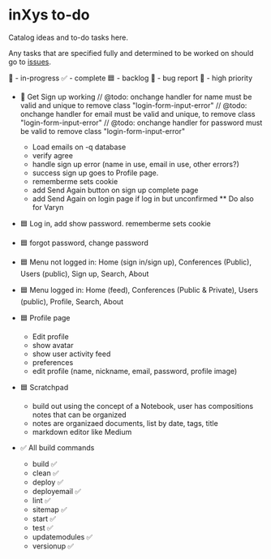 # inXys to-do

Catalog ideas and to-do tasks here.

Any tasks that are specified fully and determined to be worked on should go to [issues](https://github.com/VarynInc/inxys/issues).

🏓 - in-progress
✅ - complete
🟦 - backlog
🐛 - bug report
🔴 - high priority

- 🏓 Get Sign up working
    // @todo: onchange handler for name must be valid and unique to remove class "login-form-input-error"
    // @todo: onchange handler for email must be valid and unique, to remove class "login-form-input-error"
    // @todo: onchange handler for password must be valid to remove class "login-form-input-error"
    - Load emails on -q database
    - verify agree
    - handle sign up error (name in use, email in use, other errors?)
    - success sign up goes to Profile page.
    - rememberme sets cookie
    - add Send Again button on sign up complete page
    - add Send Again on login page if log in but unconfirmed ** Do also for Varyn

- 🟦 Log in, add show password. rememberme sets cookie
- 🟦 forgot password, change password
- 🟦 Menu not logged in: Home (sign in/sign up), Conferences (Public), Users (public), Sign up, Search, About
- 🟦 Menu logged in: Home (feed), Conferences (Public & Private), Users (public), Profile, Search, About
- 🟦 Profile page
    - Edit profile
    - show avatar
    - show user activity feed
    - preferences
    - edit profile (name, nickname, email, password, profile image)
- 🟦 Scratchpad
    - build out using the concept of a Notebook, user has compositions notes that can be organized
    - notes are organizaed documents, list by date, tags, title
    - markdown editor like Medium
- ✅ All build commands
  - build ✅
  - clean ✅
  - deploy ✅
  - deployemail ✅
  - lint ✅
  - sitemap ✅
  - start ✅
  - test ✅
  - updatemodules ✅
  - versionup ✅

